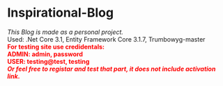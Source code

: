 <h1>Inspirational-Blog</h1>
<i>This Blog is made as a personal project.</i> <br/>
Used: .Net Core 3.1, Entity Framework Core 3.1.7, Trumbowyg-master <br/>

<div style='color: red; font-weight:bold'>
  For testing site use credidentals: <br/>
  ADMIN: admin, password <br/>
  USER: testing@test, testing <br>
  <i>Or feel free to registar and test that part, it does not include activation link.</i>
</div>
